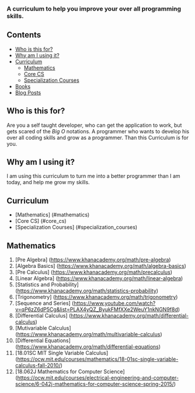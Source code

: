### A curriculum to help you improve your over all programming skills.

## Contents
- [Who is this for?](#who_is_this_for)
- [Why am I using it?](#why_am_i_using_it)
- [Curriculum](#curriculum)
	- [Mathematics](#mathematics)
	- [Core CS](#core_cs)
	- [Specialization Courses](#specialization_courses)
- [Books](#books)
- [Blog Posts](#blog_posts)

## Who is this for? <a id="who_is_this_for"></a>
Are you a self taught developer, who can get the application to work, but gets scared of the _Big O_ notations. A programmer who wants to develop his over all coding skills and grow as a programmer. Than this Curriculum is for you.


## Why am I using it? <a id="why_am_i_using_it"></a>
I am using this curriculum to turn me into a better programmer than I am today, and help me grow my skills.


## Curriculum <a id="curriculum"></a>
- [Mathematics] (#mathematics)
- [Core CS] (#core_cs)
- [Specialization Courses] (#specialization_courses)


## Mathematics

1. [Pre Algebra] (https://www.khanacademy.org/math/pre-algebra)
2. [Algebra Basics] (https://www.khanacademy.org/math/algebra-basics)
3. [Pre Calculus] (https://www.khanacademy.org/math/precalculus)
4. [Linear Algebra] (https://www.khanacademy.org/math/linear-algebra)
5. [Statistics and Probability] (https://www.khanacademy.org/math/statistics-probability)
6. [Trigonometry] (https://www.khanacademy.org/math/trigonometry)
7. [Sequence and Series] (https://www.youtube.com/watch?v=qP6zZ6dP5Cg&list=PLAX4yQZ_ByukFMfXXe2WeuY1nkNGN9f8d) 
8. [Differential Calculus] (https://www.khanacademy.org/math/differential-calculus)
9. [Mutivariable Calculus] (https://www.khanacademy.org/math/multivariable-calculus)
10. [Differential Equations] (https://www.khanacademy.org/math/differential-equations)
11. [18.01SC MIT Single Variable Calculus] (https://ocw.mit.edu/courses/mathematics/18-01sc-single-variable-calculus-fall-2010/)
12. [18.062J Mathematics for Computer Science] (https://ocw.mit.edu/courses/electrical-engineering-and-computer-science/6-042j-mathematics-for-computer-science-spring-2015/)